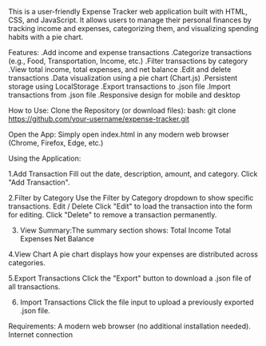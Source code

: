 This is a user-friendly Expense Tracker web application built with HTML, CSS, and JavaScript. It allows users to manage their personal finances by tracking income and expenses, categorizing them, and visualizing spending habits with a pie chart.

Features:
        .Add income and expense transactions
        .Categorize transactions (e.g., Food, Transportation, Income, etc.)
        .Filter transactions by category
        .View total income, total expenses, and net balance
        .Edit and delete transactions
        .Data visualization using a pie chart (Chart.js)
        .Persistent storage using LocalStorage
        .Export transactions to .json file
        .Import transactions from .json file
        .Responsive design for mobile and desktop
        
How to Use:
Clone the Repository (or download files):
bash:
    git clone https://github.com/your-username/expense-tracker.git
    
Open the App:
Simply open index.html in any modern web browser (Chrome, Firefox, Edge, etc.)

Using the Application:

1.Add Transaction
Fill out the date, description, amount, and category.
Click "Add Transaction".

2.Filter by Category
Use the Filter by Category dropdown to show specific transactions.
Edit / Delete
Click "Edit" to load the transaction into the form for editing.
Click "Delete" to remove a transaction permanently.

3. View Summary:The summary section shows:
Total Income
Total Expenses
Net Balance

4.View Chart
A pie chart displays how your expenses are distributed across categories.

5.Export Transactions
Click the "Export" button to download a .json file of all transactions.

6. Import Transactions
Click the file input to upload a previously exported .json file.

Requirements:
A modern web browser (no additional installation needed).
Internet connection

